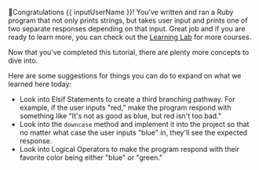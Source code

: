 🎊Congratulations {{ inputUserName }}! You've written and ran a Ruby program that not only prints strings, but takes user input and prints one of two separate responses depending on that input. Great job and if you are ready to learn more, you can check out the [Learning Lab](https://lab.github.com/) for more courses. 

Now that you've completed this tutorial, there are plenty more concepts to dive into. 

Here are some suggestions for things you can do to expand on what we learned here today:

* Look into Elsif Statements to create a third branching pathway. For example, if the user inputs "red," make the program respond with something like "It's not as good as blue, but red isn't too bad."
* Look into the `downcase` method and implement it into the project so that no matter what case the user inputs "blue" in, they'll see the expected response.
* Look into Logical Operators to make the program respond with their favorite color being either "blue" or "green."


